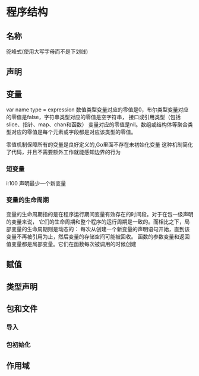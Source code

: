# 程序结构

## 名称
驼峰式(使用大写字母而不是下划线)

## 声明

## 变量
var name type = expression
数值类型变量对应的零值是0，布尔类型变量对应的零值是false，字符串类型对应的零值是空字符串，
接口或引用类型（包括slice、指针、map、chan和函数）
变量对应的零值是nil。数组或结构体等聚合类型对应的零值是每个元素或字段都是对应该类型的零值。

零值机制保障所有的变量是良好定义的,Go里面不存在未初始化变量
这种机制简化了代码，并且不需要额外工作就能感知边界的行为

### 短变量
i:100
声明最少一个新变量

### 变量的生命周期
变量的生命周期指的是在程序运行期间变量有效存在的时间段。对于在包一级声明的变量来说，
它们的生命周期和整个程序的运行周期是一致的。而相比之下，局部变量的生命周期则是动态的：
每次从创建一个新变量的声明语句开始，直到该变量不再被引用为止，然后变量的存储空间可能被回收。
函数的参数变量和返回值变量都是局部变量。它们在函数每次被调用的时候创建
## 赋值

## 类型声明

## 包和文件

### 导入
###  包初始化
## 作用域